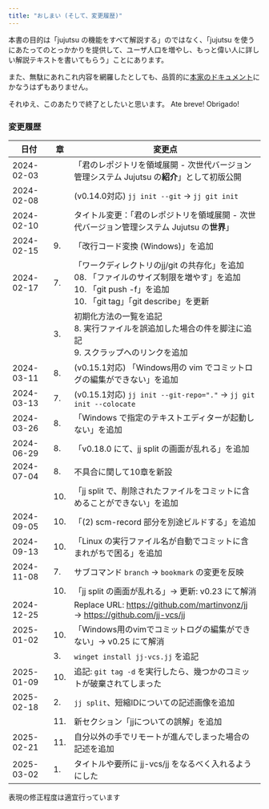 ```yaml
---
title: "おしまい (そして、変更履歴)"
---
```

本書の目的は「jujutsu の機能をすべて解説する」のではなく、「jujutsu を使うにあたってのとっかかりを提供して、ユーザ人口を増やし、もっと偉い人に詳しい解説テキストを書いてもらう」ことにあります。

また、無駄にあれこれ内容を網羅したとしても、品質的に[本家のドキュメント][docs]にかなうはずもありません。

それゆえ、このあたりで終了としたいと思います。 Ate breve! Obrigado!

[docs]: https://jj-vcs.github.io/jj/latest/

### 変更履歴

| 日付       |章 |変更点 |
|------------|---|-------|
| 2024-02-03 |   | 「君のレポジトリを領域展開 - 次世代バージョン管理システム Jujutsu の**紹介**」として初版公開 |
| 2024-02-08 |   |(v0.14.0対応) `jj init --git` → `jj git init` |
| 2024-02-10 |   | タイトル変更：「君のレポジトリを領域展開 - 次世代バージョン管理システム Jujutsu の**世界**」 |
| 2024-02-15 | 9.| 「改行コード変換 (Windows)」を追加
| 2024-02-17 | 7.| 「ワークディレクトリのjj/git の共存化」を追加<br />08. 「ファイルのサイズ制限を増やす」を追加<br />10. 「git push -f」を追加 <br />10. 「git tag」「git describe」を更新 |
|            | 3.|初期化方法の一覧を追記<br />8. 実行ファイルを誤追加した場合の件を脚注に追記<br />9. スクラップへのリンクを追加 |
| 2024-03-11 | 8.| (v0.15.1対応)  「Windows用の vim でコミットログの編集ができない」を追加
| 2024-03-13 | 7.| (v0.15.1対応) `jj init --git-repo="."` → `jj git init --colocate`
| 2024-03-26 | 8.| 「Windows で指定のテキストエディターが起動しない」を追加
| 2024-06-29 | 8.| 「v0.18.0 にて、jj split の画面が乱れる」を追加
| 2024-07-04 | 8.| 不具合に関して10章を新設
|            |10.|「jj split で、削除されたファイルをコミットに含めることができない」を追加
| 2024-09-05 |10.|「(2) scm-record 部分を別途ビルドする」を追加
| 2024-09-13 |10.|「Linux の実行ファイル名が自動でコミットに含まれがちで困る」を追加
| 2024-11-08 | 7.| サブコマンド `branch` → `bookmark` の変更を反映
|            |10.|「jj split の画面が乱れる」→ 更新: v0.23 にて解消
| 2024-12-25 |   | Replace URL: https://github.com/martinvonz/jj → https://github.com/jj-vcs/jj
| 2025-01-02 |10.|「Windows用のvimでコミットログの編集ができない」→ v0.25 にて解消
|            |3. | `winget install jj-vcs.jj` を追記
| 2025-01-09 |10.| 追記: `git tag -d` を実行したら、幾つかのコミットが破棄されてしまった
| 2025-02-18 | 2.| `jj split`、短縮IDについての記述画像を追加
|            |11.|新セクション「jjについての誤解」を追加
| 2025-02-21 |11.| 自分以外の手でリモートが進んでしまった場合の記述を追加
| 2025-03-02 | 1.| タイトルや要所に jj-vcs/jj をなるべく入れるようにした

表現の修正程度は適宜行っています
